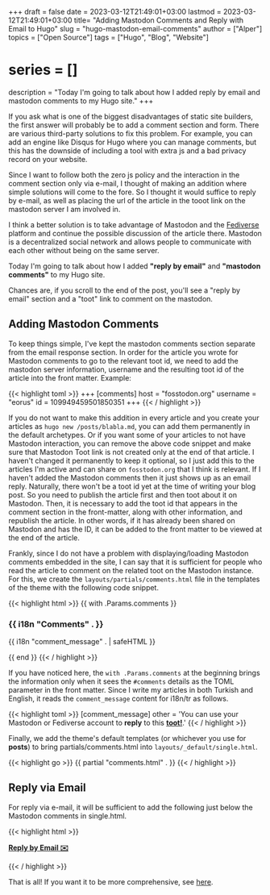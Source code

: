 +++
draft = false
date = 2023-03-12T21:49:01+03:00
lastmod = 2023-03-12T21:49:01+03:00
title= "Adding Mastodon Comments and Reply with Email to Hugo"
slug = "hugo-mastodon-email-comments"
author = ["Alper"]
topics = ["Open Source"]
tags = ["Hugo", "Blog", "Website"]
# series = []
description = "Today I'm going to talk about how I added reply by email and mastodon comments to my Hugo site."
+++

If you ask what is one of the biggest disadvantages of static site builders, the first answer will probably be to add a comment section and form. There are various third-party solutions to fix this problem. For example, you can add an engine like Disqus for Hugo where you can manage comments, but this has the downside of including a tool with extra js and a bad privacy record on your website.

Since I want to follow both the zero js policy and the interaction in the comment section only via e-mail, I thought of making an addition where simple solutions will come to the fore. So I thought it would suffice to reply by e-mail, as well as placing the url of the article in the tooot link on the mastodon server I am involved in.

I think a better solution is to take advantage of Mastodon and the [Fediverse](/en/posts/fediverse) platform and continue the possible discussion of the article there. Mastodon is a decentralized social network and allows people to communicate with each other without being on the same server.

Today I'm going to talk about how I added **"reply by email"** and **"mastodon comments"** to my Hugo site.

Chances are, if you scroll to the end of the post, you'll see a "reply by email" section and a "toot" link to comment on the mastodon.

## Adding Mastodon Comments

To keep things simple, I've kept the mastodon comments section separate from the email response section. In order for the article you wrote for Mastodon comments to go to the relevant toot id, we need to add the mastodon server information, username and the resulting toot id of the article into the front matter. Example:

{{< highlight toml >}}
+++
[comments]
host = "fosstodon.org"
username = "eorus"
id = 109949459501850351
+++
{{< / highlight >}}

If you do not want to make this addition in every article and you create your articles as <code>hugo new /posts/blabla.md</code>, you can add them permanently in the default archetypes. Or if you want some of your articles to not have Mastodon interaction, you can remove the above code snippet and make sure that Mastodon Toot link is not created only at the end of that article. I haven't changed it permanently to keep it optional, so I just add this to the articles I'm active and can share on <code>fosstodon.org</code> that I think is relevant. If I haven't added the Mastodon comments then it just shows up as an email reply. Naturally, there won't be a toot id yet at the time of writing your blog post. So you need to publish the article first and then toot about it on Mastodon. Then, it is necessary to add the toot id that appears in the comment section in the front-matter, along with other information, and republish the article. In other words, if it has already been shared on Mastodon and has the ID, it can be added to the front matter to be viewed at the end of the article.

Frankly, since I do not have a problem with displaying/loading Mastodon comments embedded in the site, I can say that it is sufficient for people who read the article to comment on the related toot on the Mastodon instance. For this, we create the <code>layouts/partials/comments.html</code> file in the templates of the theme with the following code snippet.

{{< highlight html >}}
{{ with .Params.comments }}
<div class="article-content">
<h3>{{ i18n "Comments" . }}</h3>
<p>{{ i18n "comment_message" . | safeHTML }}</p>
</div>
{{ end }}
{{< / highlight >}}

If you have noticed here, the <code>with .Params.comments</code> at the beginning brings the information only when it sees the <code>#comments</code> details as the TOML parameter in the front matter. Since I write my articles in both Turkish and English, it reads the <code>comment_message</code> content for i18n/tr as follows.

{{< highlight toml >}}
[comment_message]
  other = 'You can use your Mastodon or Fediverse account to <strong>reply</strong> to this <strong><a class="link" href="https://{{ .host }}/@{{ .username }}/{{ .id }}">toot!</a></strong>.'
{{< / highlight >}}

Finally, we add the theme's default templates (or whichever you use for **posts**) to bring partials/comments.html into <code>layouts/_default/single.html</code>.

{{< highlight go >}}
 {{ partial "comments.html" . }}
{{< / highlight >}}

## Reply via Email

For reply via e-mail, it will be sufficient to add the following just below the Mastodon comments in single.html.

{{< highlight html >}}

<strong><a href="mailto:mail@example.com?cc=mail@example.com&subject={{ .Title }}">Reply by Email ✉️ </a></strong>

{{< / highlight >}}

That is all! If you want it to be more comprehensive, see [here](https://amnesiak.org/post/2021/01/30/hugo-blog-with-mastodon-comments-extended/#wrapping-things-up).
